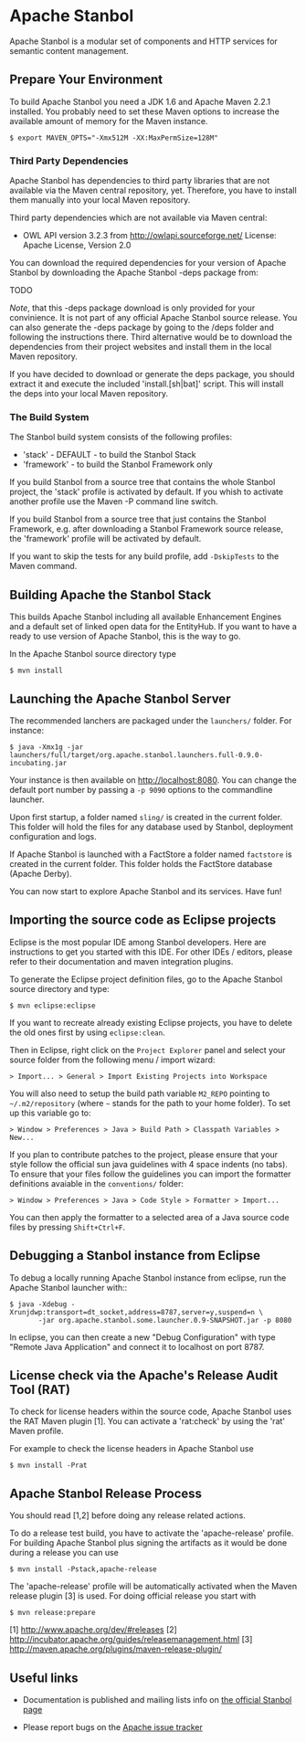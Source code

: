 <!--
  Licensed to the Apache Software Foundation (ASF) under one or more
  contributor license agreements.  See the NOTICE file distributed with
  this work for additional information regarding copyright ownership.
  The ASF licenses this file to You under the Apache License, Version 2.0
  (the "License"); you may not use this file except in compliance with
  the License.  You may obtain a copy of the License at

      http://www.apache.org/licenses/LICENSE-2.0

  Unless required by applicable law or agreed to in writing, software
  distributed under the License is distributed on an "AS IS" BASIS,
  WITHOUT WARRANTIES OR CONDITIONS OF ANY KIND, either express or implied.
  See the License for the specific language governing permissions and
  limitations under the License.
-->

# Apache Stanbol

Apache Stanbol is a modular set of components and HTTP services for
semantic content management.


## Prepare Your Environment

To build Apache Stanbol you need a JDK 1.6 and Apache Maven 2.2.1
installed. You probably need to set these Maven options to increase
the available amount of memory for the Maven instance.

    $ export MAVEN_OPTS="-Xmx512M -XX:MaxPermSize=128M"

### Third Party Dependencies

Apache Stanbol has dependencies to third party libraries that are not
available via the Maven central repository, yet. Therefore, you have to
install them manually into your local Maven repository.

Third party dependencies which are not available via Maven central:

  - OWL API version 3.2.3 from http://owlapi.sourceforge.net/
    License: Apache License, Version 2.0

You can download the required dependencies for your version of Apache
Stanbol by downloading the Apache Stanbol -deps package from:

TODO

*Note*, that this -deps package download is only provided for your convinience.
It is not part of any official Apache Stanbol source release. You can
also generate the -deps package by going to the /deps folder and following the
instructions there. Third alternative would be to download the
dependencies from their project websites and install them in the local
Maven repository.

If you have decided to download or generate the deps package, you
should extract it and execute the included 'install.[sh|bat]' script.
This will install the deps into your local Maven repository.

### The Build System

The Stanbol build system consists of the following profiles:

   - 'stack'     - DEFAULT - to build the Stanbol Stack
   - 'framework' - to build the Stanbol Framework only

If you build Stanbol from a source tree that contains the whole Stanbol
project, the 'stack' profile is activated by default. If you whish to activate
another profile use the Maven -P command line switch.

If you build Stanbol from a source tree that just contains the Stanbol
Framework, e.g. after downloading a Stanbol Framework source release, the
'framework' profile will be activated by default.

If you want to skip the tests for any build profile, add `-DskipTests` to the
Maven command.


## Building Apache the Stanbol Stack

This builds Apache Stanbol including all available Enhancement Engines and a
default set of linked open data for the EntityHub. If you want to have a ready
to use version of Apache Stanbol, this is the way to go.

In the Apache Stanbol source directory type

    $ mvn install


## Launching the Apache Stanbol Server

The recommended lanchers are packaged under the `launchers/` folder. For
instance:

    $ java -Xmx1g -jar launchers/full/target/org.apache.stanbol.launchers.full-0.9.0-incubating.jar

Your instance is then available on <http://localhost:8080>. You can change the
default port number by passing a `-p 9090` options to the commandline launcher.

Upon first startup, a folder named `sling/` is created in the current folder.
This folder will hold the files for any database used by Stanbol, deployment
configuration and logs.

If Apache Stanbol is launched with a FactStore a folder named `factstore` is created
in the current folder. This folder holds the FactStore database (Apache Derby).

You can now start to explore Apache Stanbol and its services. Have fun!

## Importing the source code as Eclipse projects

Eclipse is the most popular IDE among Stanbol developers. Here are
instructions to get you started with this IDE. For other IDEs / editors,
please refer to their documentation and maven integration plugins.

To generate the Eclipse project definition files, go to the Apache Stanbol source
directory and type:

    $ mvn eclipse:eclipse

If you want to recreate already existing Eclipse projects, you have to delete
the old ones first by using `eclipse:clean`.

Then in Eclipse, right click on the `Project Explorer` panel and select
your source folder from the following menu / import wizard:

    > Import... > General > Import Existing Projects into Workspace

You will also need to setup the build path variable `M2_REPO` pointing to
`~/.m2/repository` (where `~` stands for the path to your home folder). To set
up this variable go to:

    > Window > Preferences > Java > Build Path > Classpath Variables > New...

If you plan to contribute patches to the project, please ensure that your style
follow the official sun java guidelines with 4 space indents (no tabs). To
ensure that your files follow the guidelines you can import the formatter
definitions avaiable in the `conventions/` folder:

    > Window > Preferences > Java > Code Style > Formatter > Import...

You can then apply the formatter to a selected area of a Java source code files
by pressing `Shift+Ctrl+F`.


## Debugging a Stanbol instance from Eclipse

To debug a locally running Apache Stanbol instance from eclipse, run the Apache
Stanbol launcher with::

    $ java -Xdebug -Xrunjdwp:transport=dt_socket,address=8787,server=y,suspend=n \
           -jar org.apache.stanbol.some.launcher.0.9-SNAPSHOT.jar -p 8080

In eclipse, you can then create a new "Debug Configuration" with type "Remote
Java Application" and connect it to localhost on port 8787.


## License check via the Apache's Release Audit Tool (RAT)

To check for license headers within the source code, Apache Stanbol uses the RAT Maven
plugin [1]. You can activate a 'rat:check' by using the 'rat' Maven profile.

For example to check the license headers in Apache Stanbol use

    $ mvn install -Prat


## Apache Stanbol Release Process

You should read [1,2] before doing any release related actions.

To do a release test build, you have to activate the 'apache-release' profile.
For building Apache Stanbol plus signing the artifacts as it would be done during
a release you can use

    $ mvn install -Pstack,apache-release

The 'apache-release' profile will be automatically activated when the Maven
release plugin [3] is used. For doing official release you start with

    $ mvn release:prepare

[1] http://www.apache.org/dev/#releases
[2] http://incubator.apache.org/guides/releasemanagement.html
[3] http://maven.apache.org/plugins/maven-release-plugin/


## Useful links

  - Documentation is published and mailing lists info on [the official
    Stanbol page](http://incubator.apache.org/stanbol/)

  - Please report bugs on the [Apache issue tracker](
    https://issues.apache.org/jira/browse/STANBOL)
